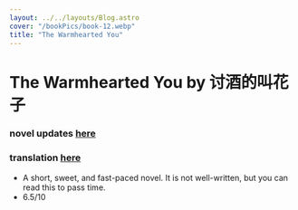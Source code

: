 ```yaml
---
layout: ../../layouts/Blog.astro
cover: "/bookPics/book-12.webp"
title: "The Warmhearted You"
---
```


# The Warmhearted You by 讨酒的叫花子
### novel updates **[here](https://www.novelupdates.com/series/the-warmhearted-you/)**
### translation **[here](https://fluffytranslations.home.blog/the-warmhearted-you/)**
- A short, sweet, and fast-paced novel. It is not well-written, but you can read this to pass time.
- 6.5/10